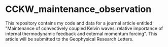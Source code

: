 # CCKW_maintenance_observation
This repository contains my code and data for a journal article entitled "Maintenance of convectively coupled Kelvin waves: relative importance of internal thermodynamic feedback and external momentum forcing". This article will be submitted to the Geophysical Research Letters. 
